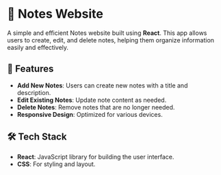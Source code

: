 # 📝 Notes Website

A simple and efficient Notes website built using **React**. This app allows users to create, edit, and delete notes, helping them organize information easily and effectively.

## 🚀 Features

- **Add New Notes**: Users can create new notes with a title and description.
- **Edit Existing Notes**: Update note content as needed.
- **Delete Notes**: Remove notes that are no longer needed.
- **Responsive Design**: Optimized for various devices.

## 🛠️ Tech Stack

- **React**: JavaScript library for building the user interface.
- **CSS**: For styling and layout.
